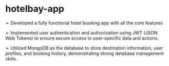 # hotelbay-app

➢  Developed a fully functional hotel booking app with all the core features

➢ Implemented user authentication and authorization using JWT (JSON Web Tokens) to ensure secure access to user-specific data and actions.

➢ Utilized MongoDB as the database to store destination information, user profiles, and booking history, demonstrating strong database management skills.
